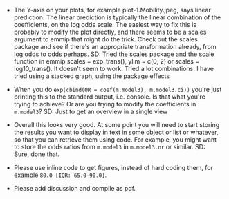 - The Y-axis on your plots, for example plot-1.Mobility.jpeg, says linear prediction. The linear prediction is typically the linear combination of the coefficients, on the log odds scale. The easiest way to fix this is probably to modify the plot directly, and there seems to be a scales argument to emmip that might do the trick. Check out the scales package and see if there's an appropriate transformation already, from log odds to odds perhaps.
SD: Tried the scales package and the scale function in emmip scales = exp_trans(), ylim = c(0, 2) or scales = log10_trans(). It doesn't seem to work. Tried a lot combinations. I have tried using a stacked graph, using the package effects

- When you do `exp(cbind(OR = coef(m.model3), m.model3.ci))` you're just printing this to the standard output, i.e. console. Is that what you're trying to achieve? Or are you trying to modify the coefficients in `m.model3`?
SD: Just to get an overview in a single view

- Overall this looks very good. At some point you will need to start storing the results you want to display in text in some object or list or whatever, so that you can retrieve them using code. For example, you might want to store the odds ratios from `m.model3` in `m.model3.or` or similar. 
SD: Sure, done that.

- Please use inline code to get figures, instead of hard coding them, for example `80.0 [IQR: 65.0-90.0]`.

- Please add discussion and compile as pdf.

